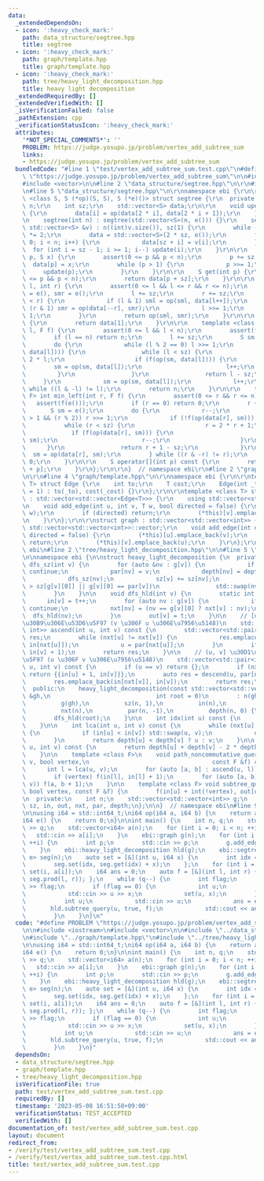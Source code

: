 ```yaml
---
data:
  _extendedDependsOn:
  - icon: ':heavy_check_mark:'
    path: data_structure/segtree.hpp
    title: segtree
  - icon: ':heavy_check_mark:'
    path: graph/template.hpp
    title: graph/template.hpp
  - icon: ':heavy_check_mark:'
    path: tree/heavy_light_decomposition.hpp
    title: heavy light decomposition
  _extendedRequiredBy: []
  _extendedVerifiedWith: []
  _isVerificationFailed: false
  _pathExtension: cpp
  _verificationStatusIcon: ':heavy_check_mark:'
  attributes:
    '*NOT_SPECIAL_COMMENTS*': ''
    PROBLEM: https://judge.yosupo.jp/problem/vertex_add_subtree_sum
    links:
    - https://judge.yosupo.jp/problem/vertex_add_subtree_sum
  bundledCode: "#line 1 \"test/vertex_add_subtree_sum.test.cpp\"\n#define PROBLEM\
    \ \"https://judge.yosupo.jp/problem/vertex_add_subtree_sum\"\n\n#include <iostream>\n\
    #include <vector>\n\n#line 2 \"data_structure/segtree.hpp\"\n\r\n#include <cassert>\r\
    \n#line 5 \"data_structure/segtree.hpp\"\n\r\nnamespace ebi {\r\n\r\ntemplate\
    \ <class S, S (*op)(S, S), S (*e)()> struct segtree {\r\n  private:\r\n    int\
    \ n;\r\n    int sz;\r\n    std::vector<S> data;\r\n\r\n    void update(int i)\
    \ {\r\n        data[i] = op(data[2 * i], data[2 * i + 1]);\r\n    }\r\n\r\n  public:\r\
    \n    segtree(int n) : segtree(std::vector<S>(n, e())) {}\r\n    segtree(const\
    \ std::vector<S> &v) : n((int)v.size()), sz(1) {\r\n        while (sz < n) sz\
    \ *= 2;\r\n        data = std::vector<S>(2 * sz, e());\r\n        for (int i =\
    \ 0; i < n; i++) {\r\n            data[sz + i] = v[i];\r\n        }\r\n      \
    \  for (int i = sz - 1; i >= 1; i--) update(i);\r\n    }\r\n\r\n    void set(int\
    \ p, S x) {\r\n        assert(0 <= p && p < n);\r\n        p += sz;\r\n      \
    \  data[p] = x;\r\n        while (p > 1) {\r\n            p >>= 1;\r\n       \
    \     update(p);\r\n        }\r\n    }\r\n\r\n    S get(int p) {\r\n        assert(0\
    \ <= p && p < n);\r\n        return data[p + sz];\r\n    }\r\n\r\n    S prod(int\
    \ l, int r) {\r\n        assert(0 <= l && l <= r && r <= n);\r\n        S sml\
    \ = e(), smr = e();\r\n        l += sz;\r\n        r += sz;\r\n        while (l\
    \ < r) {\r\n            if (l & 1) sml = op(sml, data[l++]);\r\n            if\
    \ (r & 1) smr = op(data[--r], smr);\r\n            l >>= 1;\r\n            r >>=\
    \ 1;\r\n        }\r\n        return op(sml, smr);\r\n    }\r\n\r\n    S all_prod()\
    \ {\r\n        return data[1];\r\n    }\r\n\r\n    template <class F> int max_right(int\
    \ l, F f) {\r\n        assert(0 <= l && l < n);\r\n        assert(f(e()));\r\n\
    \        if (l == n) return n;\r\n        l += sz;\r\n        S sm = e();\r\n\
    \        do {\r\n            while (l % 2 == 0) l >>= 1;\r\n            if (!f(op(sm,\
    \ data[l]))) {\r\n                while (l < sz) {\r\n                    l =\
    \ 2 * l;\r\n                    if (f(op(sm, data[l]))) {\r\n                \
    \        sm = op(sm, data[l]);\r\n                        l++;\r\n           \
    \         }\r\n                }\r\n                return l - sz;\r\n       \
    \     }\r\n            sm = op(sm, data[l]);\r\n            l++;\r\n        }\
    \ while ((l & -l) != l);\r\n        return n;\r\n    }\r\n\r\n    template <class\
    \ F> int min_left(int r, F f) {\r\n        assert(0 <= r && r <= n);\r\n     \
    \   assert(f(e()));\r\n        if (r == 0) return 0;\r\n        r += sz;\r\n \
    \       S sm = e();\r\n        do {\r\n            r--;\r\n            while (r\
    \ > 1 && (r % 2)) r >>= 1;\r\n            if (!f(op(data[r], sm))) {\r\n     \
    \           while (r < sz) {\r\n                    r = 2 * r + 1;\r\n       \
    \             if (f(op(data[r], sm))) {\r\n                        sm = op(data[r],\
    \ sm);\r\n                        r--;\r\n                    }\r\n          \
    \      }\r\n                return r + 1 - sz;\r\n            }\r\n          \
    \  sm = op(data[r], sm);\r\n        } while ((r & -r) != r);\r\n        return\
    \ 0;\r\n    }\r\n\r\n    S operator[](int p) const {\r\n        return data[sz\
    \ + p];\r\n    }\r\n};\r\n\r\n}  // namespace ebi\r\n#line 2 \"graph/template.hpp\"\
    \n\r\n#line 4 \"graph/template.hpp\"\n\r\nnamespace ebi {\r\n\r\ntemplate <class\
    \ T> struct Edge {\r\n    int to;\r\n    T cost;\r\n    Edge(int _to, T _cost\
    \ = 1) : to(_to), cost(_cost) {}\r\n};\r\n\r\ntemplate <class T> struct Graph\
    \ : std::vector<std::vector<Edge<T>>> {\r\n    using std::vector<std::vector<Edge<T>>>::vector;\r\
    \n    void add_edge(int u, int v, T w, bool directed = false) {\r\n        (*this)[u].emplace_back(v,\
    \ w);\r\n        if (directed) return;\r\n        (*this)[v].emplace_back(u, w);\r\
    \n    }\r\n};\r\n\r\nstruct graph : std::vector<std::vector<int>> {\r\n    using\
    \ std::vector<std::vector<int>>::vector;\r\n    void add_edge(int u, int v, bool\
    \ directed = false) {\r\n        (*this)[u].emplace_back(v);\r\n        if (directed)\
    \ return;\r\n        (*this)[v].emplace_back(u);\r\n    }\r\n};\r\n\r\n}  // namespace\
    \ ebi\n#line 2 \"tree/heavy_light_decomposition.hpp\"\n\n#line 5 \"tree/heavy_light_decomposition.hpp\"\
    \n\nnamespace ebi {\n\nstruct heavy_light_decomposition {\n  private:\n    void\
    \ dfs_sz(int v) {\n        for (auto &nv : g[v]) {\n            if (nv == par[v])\
    \ continue;\n            par[nv] = v;\n            depth[nv] = depth[v] + 1;\n\
    \            dfs_sz(nv);\n            sz[v] += sz[nv];\n            if (sz[nv]\
    \ > sz[g[v][0]] || g[v][0] == par[v])\n                std::swap(nv, g[v][0]);\n\
    \        }\n    }\n\n    void dfs_hld(int v) {\n        static int t = 0;\n  \
    \      in[v] = t++;\n        for (auto nv : g[v]) {\n            if (nv == par[v])\
    \ continue;\n            nxt[nv] = (nv == g[v][0] ? nxt[v] : nv);\n          \
    \  dfs_hld(nv);\n        }\n        out[v] = t;\n    }\n\n    // [u, v) \u30D1\
    \u30B9\u306E\u53D6\u5F97 (v \u306F u \u306E\u7956\u5148)\n    std::vector<std::pair<int,\
    \ int>> ascend(int u, int v) const {\n        std::vector<std::pair<int, int>>\
    \ res;\n        while (nxt[u] != nxt[v]) {\n            res.emplace_back(in[u],\
    \ in[nxt[u]]);\n            u = par[nxt[u]];\n        }\n        if (u != v) res.emplace_back(in[u],\
    \ in[v] + 1);\n        return res;\n    }\n\n    // (u, v] \u30D1\u30B9\u306E\u53D6\
    \u5F97 (u \u306F v \u306E\u7956\u5148)\n    std::vector<std::pair<int, int>> descend(int\
    \ u, int v) const {\n        if (u == v) return {};\n        if (nxt[u] == nxt[v])\
    \ return {{in[u] + 1, in[v]}};\n        auto res = descend(u, par[nxt[v]]);\n\
    \        res.emplace_back(in[nxt[v]], in[v]);\n        return res;\n    }\n\n\
    \  public:\n    heavy_light_decomposition(const std::vector<std::vector<int>>\
    \ &gh,\n                              int root = 0)\n        : n(gh.size()),\n\
    \          g(gh),\n          sz(n, 1),\n          in(n),\n          out(n),\n\
    \          nxt(n),\n          par(n, -1),\n          depth(n, 0) {\n        dfs_sz(root);\n\
    \        dfs_hld(root);\n    }\n\n    int idx(int u) const {\n        return in[u];\n\
    \    }\n\n    int lca(int u, int v) const {\n        while (nxt[u] != nxt[v])\
    \ {\n            if (in[u] < in[v]) std::swap(u, v);\n            u = par[nxt[u]];\n\
    \        }\n        return depth[u] < depth[v] ? u : v;\n    }\n\n    int distance(int\
    \ u, int v) const {\n        return depth[u] + depth[v] - 2 * depth[lca(u, v)];\n\
    \    }\n\n    template <class F>\n    void path_noncommutative_query(int u, int\
    \ v, bool vertex,\n                                   const F &f) const {\n  \
    \      int l = lca(u, v);\n        for (auto [a, b] : ascend(u, l)) f(a + 1, b);\n\
    \        if (vertex) f(in[l], in[l] + 1);\n        for (auto [a, b] : descend(l,\
    \ v)) f(a, b + 1);\n    }\n\n    template <class F> void subtree_query(int u,\
    \ bool vertex, const F &f) {\n        f(in[u] + int(!vertex), out[u]);\n    }\n\
    \n  private:\n    int n;\n    std::vector<std::vector<int>> g;\n    std::vector<int>\
    \ sz, in, out, nxt, par, depth;\n};\n\n}  // namespace ebi\n#line 9 \"test/vertex_add_subtree_sum.test.cpp\"\
    \n\nusing i64 = std::int64_t;\ni64 op(i64 a, i64 b) {\n    return a + b;\n}\n\
    i64 e() {\n    return 0;\n}\n\nint main() {\n    int n, q;\n    std::cin >> n\
    \ >> q;\n    std::vector<i64> a(n);\n    for (int i = 0; i < n; ++i) {\n     \
    \   std::cin >> a[i];\n    }\n    ebi::graph g(n);\n    for (int i = 1; i < n;\
    \ ++i) {\n        int p;\n        std::cin >> p;\n        g.add_edge(p, i);\n\
    \    }\n    ebi::heavy_light_decomposition hld(g);\n    ebi::segtree<i64, op,\
    \ e> seg(n);\n    auto set = [&](int u, i64 x) {\n        int idx = hld.idx(u);\n\
    \        seg.set(idx, seg.get(idx) + x);\n    };\n    for (int i = 0; i < n; i++)\
    \ set(i, a[i]);\n    i64 ans = 0;\n    auto f = [&](int l, int r) { ans = op(ans,\
    \ seg.prod(l, r)); };\n    while (q--) {\n        int flag;\n        std::cin\
    \ >> flag;\n        if (flag == 0) {\n            int u;\n            i64 x;\n\
    \            std::cin >> u >> x;\n            set(u, x);\n        } else {\n \
    \           int u;\n            std::cin >> u;\n            ans = e();\n     \
    \       hld.subtree_query(u, true, f);\n            std::cout << ans << '\\n';\n\
    \        }\n    }\n}\n"
  code: "#define PROBLEM \"https://judge.yosupo.jp/problem/vertex_add_subtree_sum\"\
    \n\n#include <iostream>\n#include <vector>\n\n#include \"../data_structure/segtree.hpp\"\
    \n#include \"../graph/template.hpp\"\n#include \"../tree/heavy_light_decomposition.hpp\"\
    \n\nusing i64 = std::int64_t;\ni64 op(i64 a, i64 b) {\n    return a + b;\n}\n\
    i64 e() {\n    return 0;\n}\n\nint main() {\n    int n, q;\n    std::cin >> n\
    \ >> q;\n    std::vector<i64> a(n);\n    for (int i = 0; i < n; ++i) {\n     \
    \   std::cin >> a[i];\n    }\n    ebi::graph g(n);\n    for (int i = 1; i < n;\
    \ ++i) {\n        int p;\n        std::cin >> p;\n        g.add_edge(p, i);\n\
    \    }\n    ebi::heavy_light_decomposition hld(g);\n    ebi::segtree<i64, op,\
    \ e> seg(n);\n    auto set = [&](int u, i64 x) {\n        int idx = hld.idx(u);\n\
    \        seg.set(idx, seg.get(idx) + x);\n    };\n    for (int i = 0; i < n; i++)\
    \ set(i, a[i]);\n    i64 ans = 0;\n    auto f = [&](int l, int r) { ans = op(ans,\
    \ seg.prod(l, r)); };\n    while (q--) {\n        int flag;\n        std::cin\
    \ >> flag;\n        if (flag == 0) {\n            int u;\n            i64 x;\n\
    \            std::cin >> u >> x;\n            set(u, x);\n        } else {\n \
    \           int u;\n            std::cin >> u;\n            ans = e();\n     \
    \       hld.subtree_query(u, true, f);\n            std::cout << ans << '\\n';\n\
    \        }\n    }\n}"
  dependsOn:
  - data_structure/segtree.hpp
  - graph/template.hpp
  - tree/heavy_light_decomposition.hpp
  isVerificationFile: true
  path: test/vertex_add_subtree_sum.test.cpp
  requiredBy: []
  timestamp: '2023-05-08 16:51:58+09:00'
  verificationStatus: TEST_ACCEPTED
  verifiedWith: []
documentation_of: test/vertex_add_subtree_sum.test.cpp
layout: document
redirect_from:
- /verify/test/vertex_add_subtree_sum.test.cpp
- /verify/test/vertex_add_subtree_sum.test.cpp.html
title: test/vertex_add_subtree_sum.test.cpp
---
```

